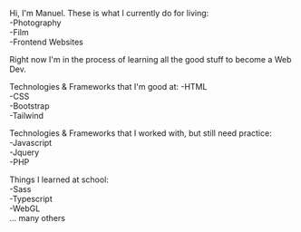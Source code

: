 Hi, I'm Manuel. These is what I currently do for living: <br>
-Photography <br>
-Film <br>
-Frontend Websites<br>


Right now I'm in the process of learning all the good stuff to become a Web Dev. 
 

Technologies & Frameworks that I'm good at: 
-HTML<br>
-CSS<br>
-Bootstrap<br>
-Tailwind<br>


Technologies & Frameworks that I worked with, but still need practice:<br> 
-Javascript<br>
-Jquery<br>
-PHP<br>

Things I learned at school: <br>
-Sass<br>
-Typescript<br>
-WebGL<br>
... many others
